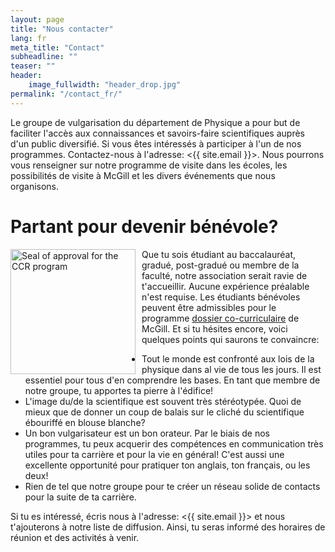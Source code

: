 ```yaml
---
layout: page
title: "Nous contacter"
lang: fr
meta_title: "Contact"
subheadline: ""
teaser: ""
header:
    image_fullwidth: "header_drop.jpg"
permalink: "/contact_fr/"
---
```


Le groupe de vulgarisation du département de Physique a pour but de faciliter l'accès aux connaissances et savoirs-faire scientifiques auprès d'un public diversifié.
Si vous êtes intéressés à participer à l'un de nos programmes. Contactez-nous à l'adresse: <{{ site.email }}>. Nous pourrons vous renseigner sur notre programme de visite dans les écoles, les possibilités de visite à McGill et les divers événements que nous organisons.   

# Partant pour devenir bénévole?

<img src="{{ site.urlimg }}McGill_CCR_Approval_Seal.png" alt="Seal of approval for the CCR program" style="height:200px; float:left; padding-right:10px;"> Que tu sois étudiant au baccalauréat, gradué, post-gradué ou membre de la faculté, notre association serait ravie de t'accueillir. Aucune expérience préalable n'est requise.  Les étudiants bénévoles peuvent être admissibles pour le programme [dossier co-curriculaire](https://www.mcgill.ca/involvement/ccr) de McGill. Et si tu hésites encore, voici quelques points qui saurons te convaincre:
- Tout le monde est confronté aux lois de la physique dans al vie de tous les jours. Il est essentiel pour tous d'en comprendre les bases. En tant que membre de notre groupe, tu apportes ta pierre à l'édifice!
- L'image du/de la scientifique est souvent très stéréotypée. Quoi de mieux que de donner un coup de balais sur le cliché du scientifique ébouriffé en blouse blanche?
- Un bon vulgarisateur est un bon orateur. Par le biais de nos programmes, tu peux acquerir des compétences en communication très utiles pour ta carrière et pour la vie en général! C'est aussi une excellente opportunité pour pratiquer ton anglais, ton français, ou les deux!
- Rien de tel que notre groupe pour te créer un réseau solide de contacts pour la suite de ta carrière.

Si tu es intéressé, écris nous à l'adresse: <{{ site.email }}> et nous t'ajouterons à notre liste de diffusion. Ainsi, tu seras informé des horaires de réunion et des activités à venir.

